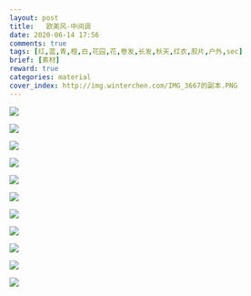 ```yaml
---
layout: post
title:   欧美风-中间调
date: 2020-06-14 17:56
comments: true
tags: [红,蓝,青,橙,白,花园,花,卷发,长发,秋天,红衣,胶片,户外,sec]
brief: [素材]
reward: true
categories: material
cover_index: http://img.winterchen.com/IMG_3667的副本.PNG
---
```


![](http://img.winterchen.com/IMG_3667.PNG)

![](http://img.winterchen.com/IMG_3668.PNG)

![](http://img.winterchen.com/IMG_3669.PNG)

![](http://img.winterchen.com/IMG_3670.PNG)

![](http://img.winterchen.com/IMG_3671.PNG)

![](http://img.winterchen.com/IMG_3672.PNG)


![](http://img.winterchen.com/IMG_3673.PNG)


![](http://img.winterchen.com/IMG_3674.PNG)

![](http://img.winterchen.com/IMG_3675.PNG)

![](http://img.winterchen.com/IMG_3676.PNG)

![](http://img.winterchen.com/IMG_3677.PNG)

